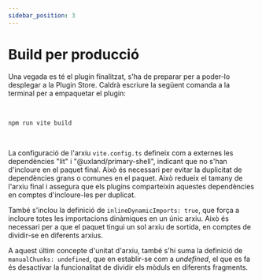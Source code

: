 ```yaml
---
sidebar_position: 3
---
```


# Build per producció

Una vegada es té el plugin finalitzat, s'ha de preparar per a poder-lo desplegar a la Plugin Store.
Caldrà escriure la següent comanda a la terminal per a empaquetar el plugin:

<br/>

```bash
npm run vite build
```

<br/>

La configuració de l'arxiu `vite.config.ts` defineix com a externes les dependències "lit" i "@uxland/primary-shell", indicant que no s'han d'incloure en el paquet final. Això és necessari per evitar la duplicitat de dependències grans o comunes en el paquet.
Això redueix el tamany de l'arxiu final i assegura que els plugins comparteixin aquestes dependències en comptes d'incloure-les per duplicat.

També s'inclou la definició de `inlineDynamicImports: true`, que força a incloure totes les importacions dinàmiques en un únic arxiu. Això és necessari per a que el paquet tingui un sol arxiu de sortida, en comptes de dividir-se en diferents arxius.

A aquest últim concepte d'unitat d'arxiu, també s'hi suma la definició de `manualChunks: undefined`, que en establir-se com a _undefined_, el que es fa és desactivar la funcionalitat de dividir els mòduls en diferents fragments.


